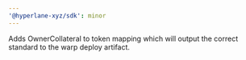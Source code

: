 ```yaml
---
'@hyperlane-xyz/sdk': minor
---
```


Adds OwnerCollateral to token mapping which will output the correct standard to the warp deploy artifact.
